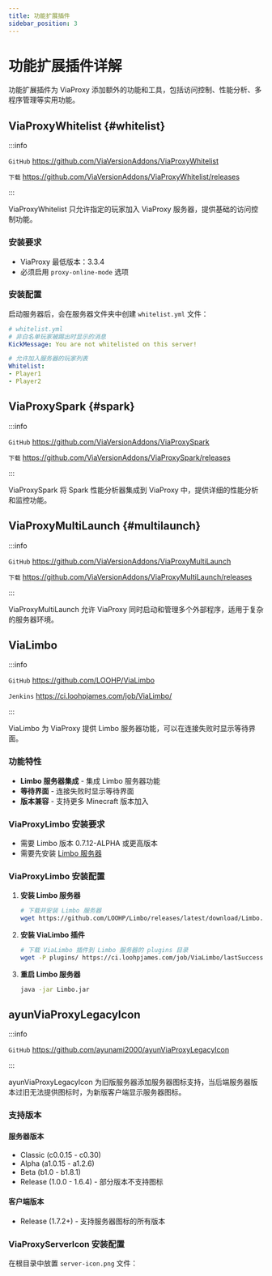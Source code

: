 ```yaml
---
title: 功能扩展插件
sidebar_position: 3
---
```


# 功能扩展插件详解

功能扩展插件为 ViaProxy 添加额外的功能和工具，包括访问控制、性能分析、多程序管理等实用功能。

## ViaProxyWhitelist {#whitelist}

:::info

`GitHub` https://github.com/ViaVersionAddons/ViaProxyWhitelist

`下载` https://github.com/ViaVersionAddons/ViaProxyWhitelist/releases

:::

ViaProxyWhitelist 只允许指定的玩家加入 ViaProxy 服务器，提供基础的访问控制功能。


### 安装要求

- ViaProxy 最低版本：3.3.4
- 必须启用 `proxy-online-mode` 选项

### 安装配置


   启动服务器后，会在服务器文件夹中创建 `whitelist.yml` 文件：
   ```yaml
   # whitelist.yml
   # 非白名单玩家被踢出时显示的消息
   KickMessage: You are not whitelisted on this server!

   # 允许加入服务器的玩家列表
   Whitelist:
   - Player1
   - Player2
   ```




## ViaProxySpark {#spark}

:::info

`GitHub` https://github.com/ViaVersionAddons/ViaProxySpark

`下载` https://github.com/ViaVersionAddons/ViaProxySpark/releases

:::

ViaProxySpark 将 Spark 性能分析器集成到 ViaProxy 中，提供详细的性能分析和监控功能。


## ViaProxyMultiLaunch {#multilaunch}

:::info

`GitHub` https://github.com/ViaVersionAddons/ViaProxyMultiLaunch

`下载` https://github.com/ViaVersionAddons/ViaProxyMultiLaunch/releases

:::

ViaProxyMultiLaunch 允许 ViaProxy 同时启动和管理多个外部程序，适用于复杂的服务器环境。

## ViaLimbo

:::info

`GitHub` https://github.com/LOOHP/ViaLimbo

`Jenkins` https://ci.loohpjames.com/job/ViaLimbo/

:::

ViaLimbo 为 ViaProxy 提供 Limbo 服务器功能，可以在连接失败时显示等待界面。

### 功能特性

- **Limbo 服务器集成** - 集成 Limbo 服务器功能
- **等待界面** - 连接失败时显示等待界面
- **版本兼容** - 支持更多 Minecraft 版本加入

### ViaProxyLimbo 安装要求

- 需要 Limbo 版本 0.7.12-ALPHA 或更高版本
- 需要先安装 [Limbo 服务器](https://github.com/LOOHP/Limbo/)

### ViaProxyLimbo 安装配置

1. **安装 Limbo 服务器**
   ```bash
   # 下载并安装 Limbo 服务器
   wget https://github.com/LOOHP/Limbo/releases/latest/download/Limbo.jar
   ```

2. **安装 ViaLimbo 插件**
   ```bash
   # 下载 ViaLimbo 插件到 Limbo 服务器的 plugins 目录
   wget -P plugins/ https://ci.loohpjames.com/job/ViaLimbo/lastSuccessfulBuild/artifact/target/ViaLimbo.jar
   ```

3. **重启 Limbo 服务器**
   ```bash
   java -jar Limbo.jar
   ```

## ayunViaProxyLegacyIcon

:::info

`GitHub` https://github.com/ayunami2000/ayunViaProxyLegacyIcon

:::

ayunViaProxyLegacyIcon 为旧版服务器添加服务器图标支持，当后端服务器版本过旧无法提供图标时，为新版客户端显示服务器图标。

### 支持版本

#### 服务器版本
- Classic (c0.0.15 - c0.30)
- Alpha (a1.0.15 - a1.2.6)
- Beta (b1.0 - b1.8.1)
- Release (1.0.0 - 1.6.4) - 部分版本不支持图标

#### 客户端版本
- Release (1.7.2+) - 支持服务器图标的所有版本

### ViaProxyServerIcon 安装配置

在根目录中放置 `server-icon.png` 文件：
